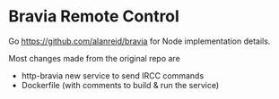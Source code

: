 Bravia Remote Control
============

Go https://github.com/alanreid/bravia for Node implementation details.

Most changes made from the original repo are
* http-bravia new service to send IRCC commands
* Dockerfile (with comments to build & run the service)
